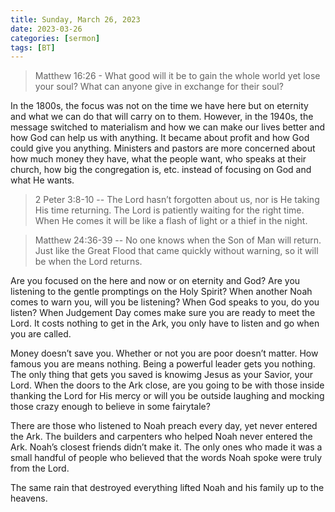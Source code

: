 ```yaml
---
title: Sunday, March 26, 2023
date: 2023-03-26
categories: [sermon]
tags: [BT]
---
```


> Matthew 16:26 - What good will it be to gain the whole world yet lose your soul? What can anyone give in exchange for their soul?

In the 1800s, the focus was not on the time we have here but on eternity and what we can do that will carry on to them. However, in the 1940s, the message switched to materialism and how we can make our lives better and how God can help us with anything. It became about profit and how God could give you anything. Ministers and pastors are more concerned about how much money they have, what the people want, who speaks at their church, how big the congregation is, etc. instead of focusing on God and what He wants.

> 2 Peter 3:8-10 -- The Lord hasn’t forgotten about us, nor is He taking His time returning. The Lord is patiently waiting for the right time. When He comes it will be like a flash of light or a thief in the night.

> Matthew 24:36-39 -- No one knows when the Son of Man will return. Just like the Great Flood that came quickly without warning, so it will be when the Lord returns.

Are you focused on the here and now or on eternity and God? Are you listening to the gentle promptings on the Holy Spirit? When another Noah comes to warn you, will you be listening? When God speaks to you, do you listen? When Judgement Day comes make sure you are ready to meet the Lord. It costs nothing to get in the Ark, you only have to listen and go when you are called.

Money doesn’t save you. Whether or not you are poor doesn’t matter. How famous you are means nothing. Being a powerful leader gets you nothing. The only thing that gets you saved is knowimg Jesus as your Savior, your Lord. When the doors to the Ark close, are you going to be with those inside thanking the Lord for His mercy or will you be outside laughing and mocking those crazy enough to believe in some fairytale?

There are those who listened to Noah preach every day, yet never entered the Ark. The builders and carpenters who helped Noah never entered the Ark. Noah’s closest friends didn’t make it. The only ones who made it was a small handful of people who believed that the words Noah spoke were truly from the Lord.

The same rain that destroyed everything lifted Noah and his family up to the heavens.
